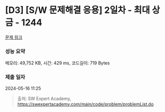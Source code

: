 # [D3] [S/W 문제해결 응용] 2일차 - 최대 상금 - 1244 

[문제 링크](https://swexpertacademy.com/main/code/problem/problemDetail.do?contestProbId=AV15Khn6AN0CFAYD) 

### 성능 요약

메모리: 49,752 KB, 시간: 429 ms, 코드길이: 719 Bytes

### 제출 일자

2024-05-16 11:25



> 출처: SW Expert Academy, https://swexpertacademy.com/main/code/problem/problemList.do